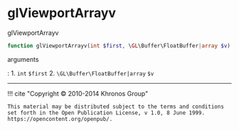 # glViewportArrayv
glViewportArrayv

```php
function glViewportArrayv(int $first, \GL\Buffer\FloatBuffer|array $v) : void
```



arguments

:    1. `int` `$first` 
    2. `\GL\Buffer\FloatBuffer|array` `$v` 



---
     

!!! cite "Copyright © 2010-2014 Khronos Group"

    This material may be distributed subject to the terms and conditions set forth in the Open Publication License, v 1.0, 8 June 1999. https://opencontent.org/openpub/.